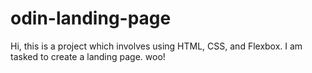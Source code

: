 # odin-landing-page
Hi, this is a project which involves using HTML, CSS, and Flexbox.
I am tasked to create a landing page.
woo!